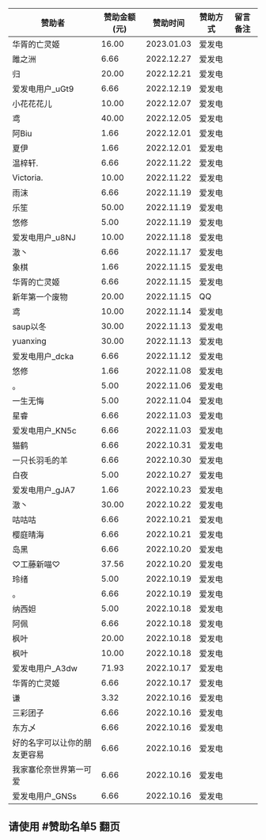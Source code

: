 | 赞助者 | 赞助金额(元) | 赞助时间 | 赞助方式 | 留言备注 |
| --- | --- | --- | -- | --- |
| 华胥的亡灵姬 | 16.00 | 2023.01.03 | 爱发电 | |
| 雎之洲 | 6.66 | 2022.12.27 | 爱发电 | |
| 归 | 20.00 | 2022.12.21 | 爱发电 | |
| 爱发电用户_uGt9 | 6.66 | 2022.12.19 | 爱发电 | |
| 小花花花儿 | 10.00 | 2022.12.07 | 爱发电 | |
| 鸢 | 40.00 | 2022.12.05 | 爱发电 | |
| 阿Biu | 1.66 | 2022.12.01 | 爱发电 | |
| 夏伊 | 1.66 | 2022.12.01 | 爱发电 | |
| 温梓轩. | 6.66 | 2022.11.22 | 爱发电 | |
| Victoria. | 10.00 | 2022.11.22 | 爱发电 | |
| 雨沫 | 6.66 | 2022.11.19 | 爱发电 | |
| 乐笙 | 50.00 | 2022.11.19 | 爱发电 | |
| 悠修 | 5.00 | 2022.11.19 | 爱发电 | |
| 爱发电用户_u8NJ | 10.00 | 2022.11.18 | 爱发电 | |
| 澈丶 | 6.66  | 2022.11.17 | 爱发电 | |
| 象棋 | 1.66 | 2022.11.15 | 爱发电 | |
| 华胥的亡灵姬 | 6.66 | 2022.11.15 | 爱发电 | |
| 新年第一个废物 | 20.00 | 2022.11.15 | QQ | |
| 鸢 | 10.00 | 2022.11.14 | 爱发电 | |
| saup以冬 | 30.00 | 2022.11.13 | 爱发电 | |
| yuanxing | 30.00 | 2022.11.13 | 爱发电 | |
| 爱发电用户_dcka | 6.66 | 2022.11.12 | 爱发电 | |
| 悠修 | 1.66 | 2022.11.08 | 爱发电 | |
| 。 | 5.00 | 2022.11.06 | 爱发电 | |
| 一生无悔 | 5.00 | 2022.11.04 | 爱发电 | |
| 星睿 | 6.66 | 2022.11.03 | 爱发电 | |
| 爱发电用户_KN5c | 6.66 | 2022.11.03 | 爱发电 | |
| 猫鹤 | 6.66 | 2022.10.31 | 爱发电 | |
| 一只长羽毛的羊 | 6.66 | 2022.10.30 | 爱发电 | |
| 白夜 | 5.00 | 2022.10.27 | 爱发电 | |
| 爱发电用户_gJA7 | 1.66 | 2022.10.23 | 爱发电 | |
| 澈丶 | 30.00 | 2022.10.22 | 爱发电 | |
| 咕咕咕 | 6.66 | 2022.10.21 | 爱发电 | |
| 樱庭晴海 | 6.66 | 2022.10.21 | 爱发电 | |
| 岛黑 | 6.66 | 2022.10.20 | 爱发电 | |
| ♡工藤新喵♡ | 37.56 | 2022.10.20 | 爱发电 | |
| 玲绪 | 5.00 | 2022.10.19 | 爱发电 | |
| 。 | 6.66 | 2022.10.19 | 爱发电 | |
| 纳西妲 | 5.00 | 2022.10.18 | 爱发电 | |
| 阿佩 | 6.66 | 2022.10.18 | 爱发电 | |
| 枫叶 | 20.00 | 2022.10.18 | 爱发电 | |
| 枫叶 | 10.00 | 2022.10.18 | 爱发电 | |
| 爱发电用户_A3dw | 71.93 | 2022.10.17 | 爱发电 | |
| 华胥的亡灵姬 | 6.66 | 2022.10.17 | 爱发电 | |
| 谦 | 3.32 | 2022.10.16 | 爱发电 | |
| 三彩团子 | 6.66 | 2022.10.16 | 爱发电 | |
| 东方乄 | 6.66 | 2022.10.16 | 爱发电 | |
| 好的名字可以让你的朋友更容易 | 6.66 | 2022.10.16 | 爱发电 | |
| 我家塞伦奈世界第一可爱 | 6.66 | 2022.10.16 | 爱发电 | |
| 爱发电用户_GNSs | 6.66 | 2022.10.16 | 爱发电 | |

## 请使用 #赞助名单5 翻页